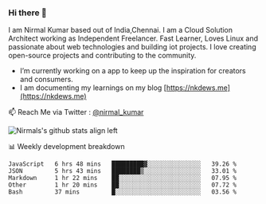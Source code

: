 ### Hi there 👋

 I am Nirmal Kumar based out of India,Chennai. I am a Cloud Solution Architect working as Independent Freelancer. Fast Learner, Loves Linux and passionate about web technologies and building iot projects. I love creating open-source projects and contributing to the community.

- I’m currently working on a app to keep up the inspiration for creators and consumers.
- I am documenting my learnings on my blog [https://nkdews.me](https://nkdews.me)

📫 Reach Me via  Twitter : [@nirmal_kumar](https://twitter.com/nirmal_kumar)

![Nirmals's github stats align left](https://github-readme-stats.vercel.app/api?username=nk-gears&show_icons=true)


📊 Weekly development breakdown

<!--START_SECTION:waka-->
```text
JavaScript   6 hrs 48 mins   █████████▓░░░░░░░░░░░░░░░   39.26 % 
JSON         5 hrs 43 mins   ████████▒░░░░░░░░░░░░░░░░   33.01 % 
Markdown     1 hr 22 mins    ██░░░░░░░░░░░░░░░░░░░░░░░   07.95 % 
Other        1 hr 20 mins    ██░░░░░░░░░░░░░░░░░░░░░░░   07.72 % 
Bash         37 mins         █░░░░░░░░░░░░░░░░░░░░░░░░   03.56 % 
```
<!--END_SECTION:waka-->


